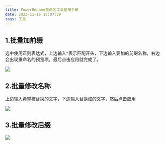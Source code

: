 ```yaml
---
title: PowerRename重命名工具使用手册
date: 2023-11-15 15:07:39
tags: 工具
---
```


## 1.批量加前缀

选中使用正则表达式，上边输入`^`表示匹配开头，下边输入要加的前缀名称，右边会出现重命名的预览项，最后点击应用就完成了。

![](https://picshack.net/ib/zcjXqvoUGH.png)

## 2.批量修改名称

上边输入希望被替换的文字，下边输入替换成的文字，然后点击应用

![](https://picshack.net/ib/VNvoB6Y0rJ.png)

## 3.批量修改后缀

![](https://picshack.net/ib/3cULwOhPtn.png)